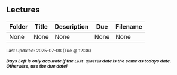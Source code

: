 ## Lectures

| Folder | Title | Description | Due | Filename |
|-----|-----|-----|-----|-----|
| None | None | None | None | None |

<sup>Last Updated: 2025-07-08 (Tue @ 12:36)</sup> 

<sup>***Days Left is only accurate if the `Last Updated` date is the same as todays date. Otherwise, use the due date!***</sup> 